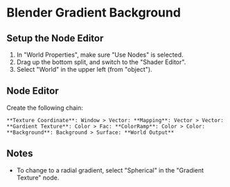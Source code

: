 # Blender Gradient Background

## Setup the Node Editor

1. In "World Properties", make sure "Use Nodes" is selected.
2. Drag up the bottom split, and switch to the "Shader Editor".
3. Select "World" in the upper left (from "object").

## Node Editor

Create the following chain:

    **Texture Coordinate**: Window > Vector: **Mapping**: Vector > Vector: **Gardient Texture**: Color > Fac: **ColorRamp**: Color > Color: **Background**: Background > Surface: **World Output**

## Notes

- To change to a radial gradient, select "Spherical" in the "Gradient Texture" node.
